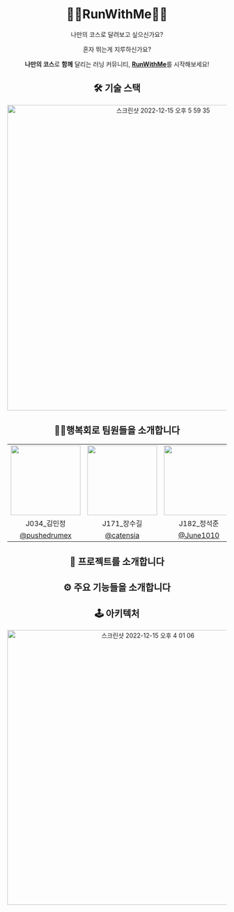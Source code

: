 <div align="center">

# 🏃‍♂️RunWithMe🏃‍♂️
나만의 코스로 달려보고 싶으신가요?
 
혼자 뛰는게 지루하신가요?
 
**나만의 코스**로 **함께** 달리는 러닝 커뮤니티, <a href="https://runwithme.co.kr/">**RunWithMe**</a>를 시작해보세요!
  
## 🛠 기술 스택

<img width="700" alt="스크린샷 2022-12-15 오후 5 59 35" src="https://user-images.githubusercontent.com/97938489/207816864-df375aba-56db-4074-9592-97e0b5ea4ea2.png">

## 🙋‍♂️행복회로 팀원들을 소개합니다

<table>
<tr>
<td align="center"><img src="https://user-images.githubusercontent.com/53655119/207808860-fb8be375-c7fc-41ec-9e80-55e25793156c.png" width="160"></td>
<td align="center"><img src="https://user-images.githubusercontent.com/53655119/207808869-93dbd80a-e9be-49bb-b4b8-89945eb7bf83.png" width="160"></td>
<td align="center"><img src="https://user-images.githubusercontent.com/53655119/207808873-9de904f4-486a-4865-b2e1-253a9b5485ed.png" width="160"></td>
<td align="center"><img src="https://user-images.githubusercontent.com/53655119/207808877-eb84c724-6be4-4365-a302-a55b3ec99389.png" width="160"></td>
</tr>
<tr>
<td align="center">J034_김민정</td>
<td align="center">J171_장수길</td>
<td align="center">J182_정석준</td>
<td align="center">J199_최건</td>
</tr>
<tr>

<td align="center"><a href="https://github.com/pushedrumex">@pushedrumex</a></td>
<td align="center"><a href="https://github.com/catensia">@catensia</a></td>
<td align="center"><a href="https://github.com/June1010">@June1010</a></td>
<td align="center"><a href="https://github.com/gchoi96">@gchoi96</a></td>

</tr>
</table>

## 🚀 프로젝트를 소개합니다
  
## ⚙️ 주요 기능들을 소개합니다
  
## 🕹 아키텍처
  
<img width="630" alt="스크린샷 2022-12-15 오후 4 01 06" src="https://user-images.githubusercontent.com/97938489/207812760-d0088060-f825-427a-80d4-3bbceecc53c2.png">
  
</div>
